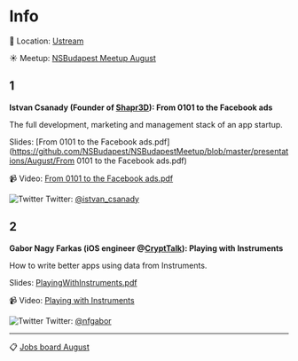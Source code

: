 Info
===========

:round_pushpin: Location: [Ustream](https://goo.gl/maps/4yi7sawY6yF2)

:sunny: Meetup: [NSBudapest Meetup August](https://www.meetup.com/NSBudapest/events/233207731/)



1
---
**Istvan Csanady (Founder of [Shapr3D](https://twitter.com/Shapr3D)): From 0101 to the Facebook ads**

The full development, marketing and management stack of an app startup.

Slides: [From 0101 to the Facebook ads.pdf](https://github.com/NSBudapest/NSBudapestMeetup/blob/master/presentations/August/From 0101 to the Facebook ads.pdf)

:video_camera: Video: [From 0101 to the Facebook ads.pdf](http://www.ustream.tv/recorded/90772781)

![Twitter](http://i.imgur.com/wWzX9uB.png) Twitter: [@istvan_csanady](https://twitter.com/istvan_csanady)

2
---

**Gabor Nagy Farkas (iOS engineer @[CryptTalk](http://www.crypttalk.com)): Playing with Instruments**

How to write better apps using data from Instruments.

Slides: [PlayingWithInstruments.pdf](https://github.com/NSBudapest/NSBudapestMeetup/blob/master/presentations/August/PlayingWithInstruments.pdf)

:video_camera: Video: [Playing with Instruments](http://www.ustream.tv/recorded/90773690)

![Twitter](http://i.imgur.com/wWzX9uB.png) Twitter: [@nfgabor](https://twitter.com/nfgabor)

___

:clipboard: [Jobs board August](https://github.com/NSBudapest/NSBudapestMeetup/blob/master/Jobs/2016/August.md)
